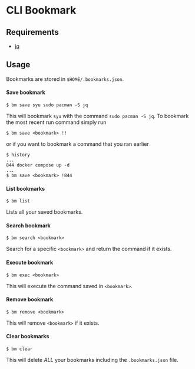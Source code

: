 # CLI Bookmark

## Requirements
- [jq](https://stedolan.github.io/jq/)

## Usage
Bookmarks are stored in `$HOME/.bookmarks.json`.

#### Save bookmark
```
$ bm save syu sudo pacman -S jq
```
This will bookmark `syu` with the command `sudo pacman -S jq`.
To bookmark the most recent run command simply run
```
$ bm save <bookmark> !!
```
or if you want to bookmark a command that you ran earlier
```
$ history
...
844 docker compose up -d
...
$ bm save <bookmark> !844
```

#### List bookmarks
```
$ bm list
```
Lists all your saved bookmarks.

#### Search bookmark
```
$ bm search <bookmark>
```
Search for a specific `<bookmark>` and return the command if it exists.

#### Execute bookmark
```
$ bm exec <bookmark>
```
This will execute the command saved in `<bookmark>`.

#### Remove bookmark
```
$ bm remove <bookmark>
```
This will remove `<bookmark>` if it exists.

#### Clear bookmarks
```
$ bm clear
```
This will delete *ALL* your bookmarks including the `.bookmarks.json` file.
